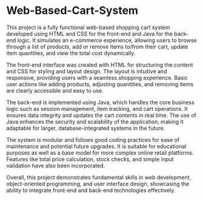 # Web-Based-Cart-System
This project is a fully functional web-based shopping cart system developed using HTML and CSS for the front-end and Java for the back-end logic. It simulates an e-commerce experience, allowing users to browse through a list of products, add or remove items to/from their cart, update item quantities, and view the total cost dynamically.

The front-end interface was created with HTML for structuring the content and CSS for styling and layout design. The layout is intuitive and responsive, providing users with a seamless shopping experience. Basic user actions like adding products, adjusting quantities, and removing items are clearly accessible and easy to use.

The back-end is implemented using Java, which handles the core business logic such as session management, item tracking, and cart operations. It ensures data integrity and updates the cart contents in real time. The use of Java enhances the security and scalability of the application, making it adaptable for larger, database-integrated systems in the future.

The system is modular and follows good coding practices for ease of maintenance and potential future upgrades. It is suitable for educational purposes as well as a base model for more complex online retail platforms. Features like total price calculation, stock checks, and simple input validation have also been incorporated.

Overall, this project demonstrates fundamental skills in web development, object-oriented programming, and user interface design, showcasing the ability to integrate front-end and back-end technologies effectively.
